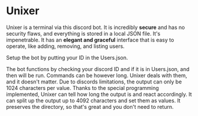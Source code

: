 # Unixer

Unixer is a terminal via this discord bot. It is incredibly **secure** and has no security flaws, and everything is stored in a local JSON file. It's impenetrable. It has an __elegant and graceful__ interface that is easy to operate, like adding, removing, and listing users.

Setup the bot by putting your ID in the Users.json.

The bot functions by checking your discord ID and if it is in Users.json, and then will be run. Commands can be however long. Unixer deals with them, and it doesn't matter. Due to discords limitations, the output can only be 1024 characters per value. Thanks to the special programming implemented, Unixer can tell how long the output is and react accordingly. It can split up the output up to 4092 characters and set them as values. It preserves the directory, so that's great and you don't need to return.
